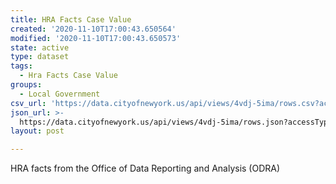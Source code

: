 ```yaml
---
title: HRA Facts Case Value
created: '2020-11-10T17:00:43.650564'
modified: '2020-11-10T17:00:43.650573'
state: active
type: dataset
tags:
  - Hra Facts Case Value
groups:
  - Local Government
csv_url: 'https://data.cityofnewyork.us/api/views/4vdj-5ima/rows.csv?accessType=DOWNLOAD'
json_url: >-
  https://data.cityofnewyork.us/api/views/4vdj-5ima/rows.json?accessType=DOWNLOAD
layout: post

---
```

HRA facts from the Office of Data Reporting and Analysis (ODRA)
